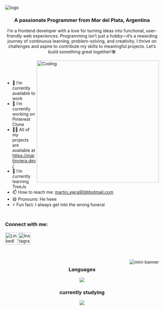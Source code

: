 ![logo](https://i.ibb.co/0V18RrQ/banner2.webp)


<h3 align="center">A passionate Programmer from Mar del Plata, Argentina</h3>
<p align="center">I’m a frontend developer with a love for turning ideas into functional, user-friendly web experiences. Programming isn’t just a hobby—it’s a rewarding journey of continuous learning, problem-solving, and creativity. I thrive on challenges and aspire to contribute my skills to meaningful projects. Let’s build something great together!🛠️</p>
<p align="center"> 


<img align="right" alt="Coding" width="400" src="
  https://i.postimg.cc/JhhFcYYs/68747470733a2f2f692e6962622e636f2f436d5264476a4c2f6e6f7465626f6f6b2e77656270.webp">
<br><br>
<br>

- 📄 I’m currently available to work 
- 🔭 I’m currently working on Pinterest Clone
- 👨‍💻 All of my projects are available at https://martinviera.dev/
- 🌱 I’m currently learning TreeJs
- 📫 How to reach me: martin_viera90@hotmail.com
- 😄 Pronouns: He heee
- ⚡ Fun fact: I always get into the wrong funeral 
<br><br>


<h3 align="left">Connect with me:</h3>
<p align="left">
<a href="https://www.linkedin.com/in/martin-rodrigo-viera-royer" target="blank"><img align="center" src="https://www.iconsdb.com/icons/preview/color/E5E5E6/linkedin-3-xxl.png" alt="LinkedIn" height="40" width="40" /> </a>
<a href="https://www.instagram.com/martin_viera90" target="blank"><img align="center" src="https://www.iconsdb.com/icons/preview/color/E5E5E6/instagram-xxl.png" alt="Instagram" height="40" width="40" /> </a>
</p>
<br><br>
<img align="right" alt="mini-banner" width="full" src="https://i.ibb.co/J2nzVzS/mini-banner.webp">

<h3 align="center">Languages</h3>
<p align="center">
  <a href="https://skillicons.dev">
    <img src="https://skillicons.dev/icons?i=html,css,js,astro,react,tailwind" />
  </a>
</p>

<h3 align="center">currently studying</h3>
<p align="center">
  <a href="https://skillicons.dev">
    <img src="https://skillicons.dev/icons?i=wordpress,typescript" />
  </a>
</p>
